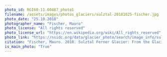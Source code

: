 ```yaml
---
photo_id: RGI60-11.00487_photo1
filename: /assets/images/photos_glaciers/sulztal-20181025-fischer.jpg
photo_date: "25.10.2018"
photographer_name: "Fischer, Mauro"
photo_license: "All rights reserved"
photo_license_url: "https://en.wikipedia.org/wiki/All_rights_reserved"
photo_link: "https://nsidc.org/data/glacier_photo/search/image_info/sulztal-20181025-fischer"
citation: "Fischer, Mauro. 2018. Sulztal Ferner Glacier: From the Glacier Photograph Collection. Boulder, Colorado USA: National Snow and Ice Data Center. Digital media."
is_main_photo: "True"
---
```

